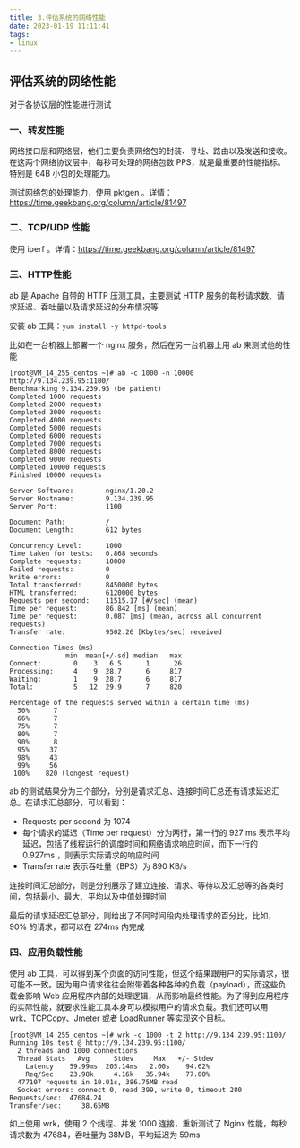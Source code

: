 ```yaml
---
title: 3.评估系统的网络性能
date: 2023-01-19 11:11:41
tags:
- linux
---
```


## 评估系统的网络性能

对于各协议层的性能进行测试

### 一、转发性能

网络接口层和网络层，他们主要负责网络包的封装、寻址、路由以及发送和接收。在这两个网络协议层中，每秒可处理的网络包数 PPS，就是最重要的性能指标。特别是 64B 小包的处理能力。

测试网络包的处理能力，使用 pktgen 。详情：https://time.geekbang.org/column/article/81497

### 二、TCP/UDP 性能

使用 iperf 。详情：https://time.geekbang.org/column/article/81497

### 三、HTTP性能

ab 是 Apache 自带的 HTTP 压测工具，主要测试 HTTP 服务的每秒请求数、请求延迟、吞吐量以及请求延迟的分布情况等

安装 ab 工具：`yum install -y httpd-tools` 

比如在一台机器上部署一个 nginx 服务，然后在另一台机器上用 ab 来测试他的性能

```
[root@VM_14_255_centos ~]# ab -c 1000 -n 10000 http://9.134.239.95:1100/
Benchmarking 9.134.239.95 (be patient)
Completed 1000 requests
Completed 2000 requests
Completed 3000 requests
Completed 4000 requests
Completed 5000 requests
Completed 6000 requests
Completed 7000 requests
Completed 8000 requests
Completed 9000 requests
Completed 10000 requests
Finished 10000 requests

Server Software:        nginx/1.20.2
Server Hostname:        9.134.239.95
Server Port:            1100

Document Path:          /
Document Length:        612 bytes

Concurrency Level:      1000
Time taken for tests:   0.868 seconds
Complete requests:      10000
Failed requests:        0
Write errors:           0
Total transferred:      8450000 bytes
HTML transferred:       6120000 bytes
Requests per second:    11515.17 [#/sec] (mean)
Time per request:       86.842 [ms] (mean)
Time per request:       0.087 [ms] (mean, across all concurrent requests)
Transfer rate:          9502.26 [Kbytes/sec] received

Connection Times (ms)
              min  mean[+/-sd] median   max
Connect:        0    3   6.5      1      26
Processing:     4    9  28.7      6     817
Waiting:        1    9  28.7      6     817
Total:          5   12  29.9      7     820

Percentage of the requests served within a certain time (ms)
  50%      7
  66%      7
  75%      7
  80%      7
  90%      8
  95%     37
  98%     43
  99%     56
 100%    820 (longest request)
```

ab 的测试结果分为三个部分，分别是请求汇总、连接时间汇总还有请求延迟汇总。在请求汇总部分，可以看到：

- Requests per second 为 1074
- 每个请求的延迟（Time per request）分为两行，第一行的 927 ms 表示平均延迟，包括了线程运行的调度时间和网络请求响应时间，而下一行的 0.927ms ，则表示实际请求的响应时间
- Transfer rate 表示吞吐量（BPS）为 890 KB/s

连接时间汇总部分，则是分别展示了建立连接、请求、等待以及汇总等的各类时间，包括最小、最大、平均以及中值处理时间

最后的请求延迟汇总部分，则给出了不同时间段内处理请求的百分比，比如， 90% 的请求，都可以在 274ms 内完成

### 四、应用负载性能

使用 ab 工具，可以得到某个页面的访问性能，但这个结果跟用户的实际请求，很可能不一致。因为用户请求往往会附带着各种各种的负载（payload），而这些负载会影响 Web 应用程序内部的处理逻辑，从而影响最终性能。为了得到应用程序的实际性能，就要求性能工具本身可以模拟用户的请求负载。我们还可以用 wrk、TCPCopy、Jmeter 或者 LoadRunner 等实现这个目标。

```
[root@VM_14_255_centos ~]# wrk -c 1000 -t 2 http://9.134.239.95:1100/
Running 10s test @ http://9.134.239.95:1100/
  2 threads and 1000 connections
  Thread Stats   Avg      Stdev     Max   +/- Stdev
    Latency    59.99ms  205.14ms   2.00s    94.62%
    Req/Sec    23.98k     4.16k   35.94k    77.00%
  477107 requests in 10.01s, 386.75MB read
  Socket errors: connect 0, read 399, write 0, timeout 280
Requests/sec:  47684.24
Transfer/sec:     38.65MB
```

如上使用 wrk，使用 2 个线程、并发 1000 连接，重新测试了 Nginx 性能，每秒请求数为 47684，吞吐量为 38MB，平均延迟为 59ms

